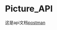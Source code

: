 # Picture_API

这是api文档[postman](https://grey-meadow-479860.postman.co/workspace/Team-Workspace~e2edce43-05d4-413d-8ccb-e39765713433/collection/20336981-8c07dab7-e200-424d-9a47-62134d12e081?action=share&creator=20336981)
